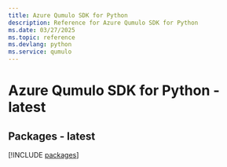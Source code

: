 ```yaml
---
title: Azure Qumulo SDK for Python
description: Reference for Azure Qumulo SDK for Python
ms.date: 03/27/2025
ms.topic: reference
ms.devlang: python
ms.service: qumulo
---
```

# Azure Qumulo SDK for Python - latest
## Packages - latest
[!INCLUDE [packages](qumulo-index.md)]